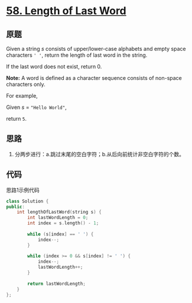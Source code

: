 [58. Length of Last Word](https://leetcode.com/problems/length-of-last-word/)
=========================

原题
----

Given a string *s* consists of upper/lower-case alphabets and empty
space characters `' '`, return the length of last word in the string.

If the last word does not exist, return 0.

**Note:** A word is defined as a character sequence consists of
non-space characters only.

For example,

Given *s* = `"Hello World"`,

return `5`.

思路
----

1. 分两步进行：a.跳过末尾的空白字符；b.从后向前统计非空白字符的个数。

代码
----

思路1示例代码
```c++
class Solution {
public:
	int lengthOfLastWord(string s) {
		int lastWordLength = 0;
		int index = s.length() - 1;
		
		while (s[index] == ' ') {
			index--;
		}
		
		while (index >= 0 && s[index] != ' ') {
			index--;
			lastWordLength++;
		}
		
		return lastWordLength;
	}
};
```
